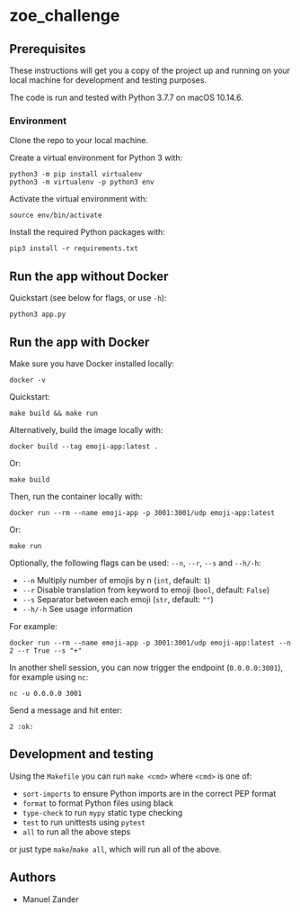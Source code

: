 # zoe_challenge

## Prerequisites

These instructions will get you a copy of the project up and running on your local machine for development and testing purposes.

The code is run and tested with Python 3.7.7 on macOS 10.14.6.

### Environment

Clone the repo to your local machine.

Create a virtual environment for Python 3 with:

    python3 -m pip install virtualenv
    python3 -m virtualenv -p python3 env

Activate the virtual environment with:

    source env/bin/activate

Install the required Python packages with:

    pip3 install -r requirements.txt

## Run the app without Docker

Quickstart (see below for flags, or use `-h`):

    python3 app.py

## Run the app with Docker

Make sure you have Docker installed locally:

    docker -v
    
Quickstart:

    make build && make run

Alternatively, build the image locally with:

    docker build --tag emoji-app:latest .
    
Or:

    make build

Then, run the container locally with:
    
    docker run --rm --name emoji-app -p 3001:3001/udp emoji-app:latest

Or:

    make run

Optionally, the following flags can be used: `--n`, `--r`, `--s` and `--h/-h`:

* `--n` Multiply number of emojis by n (`int`, default: `1`)
* `--r` Disable translation from keyword to emoji (`bool`, default: `False`)
* `--s` Separator between each emoji (`str`, default: `""`)
* `--h/-h` See usage information

For example:

    docker run --rm --name emoji-app -p 3001:3001/udp emoji-app:latest --n 2 --r True --s "+"
    
In another shell session, you can now trigger the endpoint (`0.0.0.0:3001`), for example using `nc`:

    nc -u 0.0.0.0 3001

Send a message and hit enter:

    2 :ok:

## Development and testing

Using the `Makefile` you can run `make <cmd>` where `<cmd>` is one of:

* `sort-imports` to ensure Python imports are in the correct PEP format
* `format` to format Python files using black
* `type-check` to run `mypy` static type checking
* `test` to run unittests using `pytest`
* `all` to run all the above steps

or just type `make`/`make all`, which will run all of the above.

## Authors

* Manuel Zander
